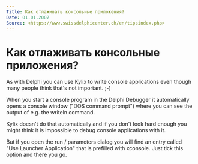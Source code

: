 ```yaml
---
Title: Как отлаживать консольные приложения?
Date: 01.01.2007
Source: <https://www.swissdelphicenter.ch/en/tipsindex.php>
---
```



Как отлаживать консольные приложения?
=====================================

As with Delphi you can use Kylix to write console applications even
though many people think that\'s not important. ;-)

When you start a console program in the Delphi Debugger it automatically
opens a console window ("DOS command prompt") where you can see the output
of e.g. the writeln command.

Kylix doesn\'t do that automatically and if you don\'t look hard enough
you might think it is impossible to debug console applications with it.

But if you open the run / parameters dialog you will find an entry
called "Use Launcher Application" that is prefilled with xconsole. Just tick
this option and there you go.

